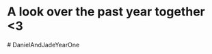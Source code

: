 <!DOCTYPE html>
<html lang='en'>
<head>
  
</head>
<body>
  <h1>A look over the past year together &lt;3</h1>
</body>
# DanielAndJadeYearOne
